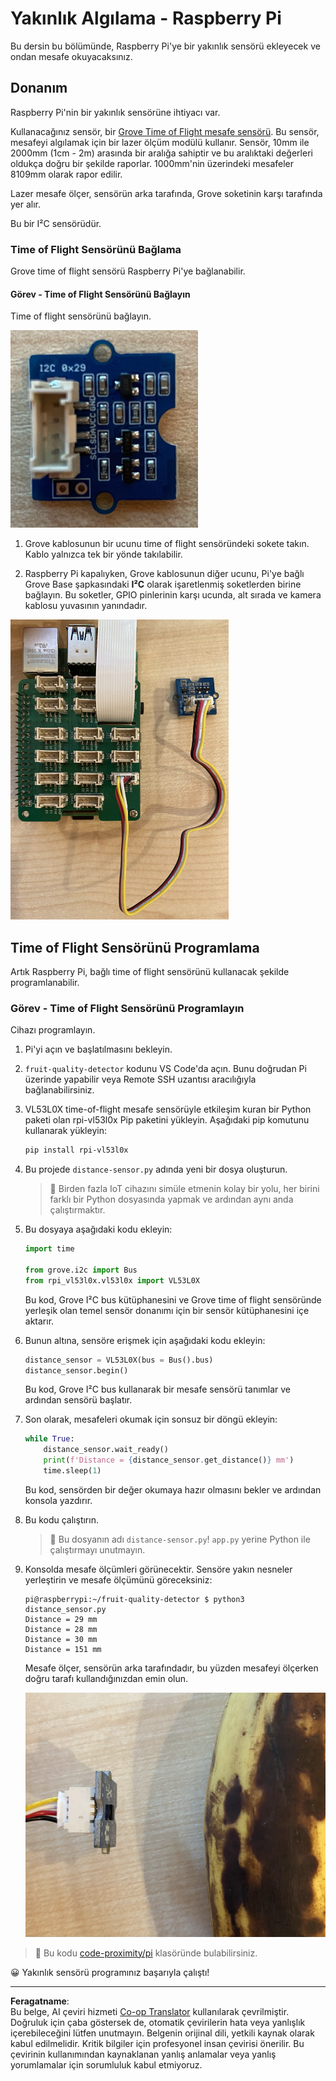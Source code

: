 <!--
CO_OP_TRANSLATOR_METADATA:
{
  "original_hash": "6145a1d791731c8a9d0afd0a1bae5108",
  "translation_date": "2025-08-28T02:40:49+00:00",
  "source_file": "4-manufacturing/lessons/4-trigger-fruit-detector/pi-proximity.md",
  "language_code": "tr"
}
-->
# Yakınlık Algılama - Raspberry Pi

Bu dersin bu bölümünde, Raspberry Pi'ye bir yakınlık sensörü ekleyecek ve ondan mesafe okuyacaksınız.

## Donanım

Raspberry Pi'nin bir yakınlık sensörüne ihtiyacı var.

Kullanacağınız sensör, bir [Grove Time of Flight mesafe sensörü](https://www.seeedstudio.com/Grove-Time-of-Flight-Distance-Sensor-VL53L0X.html). Bu sensör, mesafeyi algılamak için bir lazer ölçüm modülü kullanır. Sensör, 10mm ile 2000mm (1cm - 2m) arasında bir aralığa sahiptir ve bu aralıktaki değerleri oldukça doğru bir şekilde raporlar. 1000mm'nin üzerindeki mesafeler 8109mm olarak rapor edilir.

Lazer mesafe ölçer, sensörün arka tarafında, Grove soketinin karşı tarafında yer alır.

Bu bir I²C sensörüdür.

### Time of Flight Sensörünü Bağlama

Grove time of flight sensörü Raspberry Pi'ye bağlanabilir.

#### Görev - Time of Flight Sensörünü Bağlayın

Time of flight sensörünü bağlayın.

![Bir Grove time of flight sensörü](../../../../../translated_images/grove-time-of-flight-sensor.d82ff2165bfded9f485de54d8d07195a6270a602696825fca19f629ddfe94e86.tr.png)

1. Grove kablosunun bir ucunu time of flight sensöründeki sokete takın. Kablo yalnızca tek bir yönde takılabilir.

1. Raspberry Pi kapalıyken, Grove kablosunun diğer ucunu, Pi'ye bağlı Grove Base şapkasındaki **I²C** olarak işaretlenmiş soketlerden birine bağlayın. Bu soketler, GPIO pinlerinin karşı ucunda, alt sırada ve kamera kablosu yuvasının yanındadır.

![Grove time of flight sensörünün I²C soketine bağlı hali](../../../../../translated_images/pi-time-of-flight-sensor.58c8dc04eb3bfb57a7c3019f031433ef4d798d4d7603d565afbf6f3802840dba.tr.png)

## Time of Flight Sensörünü Programlama

Artık Raspberry Pi, bağlı time of flight sensörünü kullanacak şekilde programlanabilir.

### Görev - Time of Flight Sensörünü Programlayın

Cihazı programlayın.

1. Pi'yi açın ve başlatılmasını bekleyin.

1. `fruit-quality-detector` kodunu VS Code'da açın. Bunu doğrudan Pi üzerinde yapabilir veya Remote SSH uzantısı aracılığıyla bağlanabilirsiniz.

1. VL53L0X time-of-flight mesafe sensörüyle etkileşim kuran bir Python paketi olan rpi-vl53l0x Pip paketini yükleyin. Aşağıdaki pip komutunu kullanarak yükleyin:

    ```sh
    pip install rpi-vl53l0x
    ```

1. Bu projede `distance-sensor.py` adında yeni bir dosya oluşturun.

    > 💁 Birden fazla IoT cihazını simüle etmenin kolay bir yolu, her birini farklı bir Python dosyasında yapmak ve ardından aynı anda çalıştırmaktır.

1. Bu dosyaya aşağıdaki kodu ekleyin:

    ```python
    import time
    
    from grove.i2c import Bus
    from rpi_vl53l0x.vl53l0x import VL53L0X
    ```

    Bu kod, Grove I²C bus kütüphanesini ve Grove time of flight sensöründe yerleşik olan temel sensör donanımı için bir sensör kütüphanesini içe aktarır.

1. Bunun altına, sensöre erişmek için aşağıdaki kodu ekleyin:

    ```python
    distance_sensor = VL53L0X(bus = Bus().bus)
    distance_sensor.begin()    
    ```

    Bu kod, Grove I²C bus kullanarak bir mesafe sensörü tanımlar ve ardından sensörü başlatır.

1. Son olarak, mesafeleri okumak için sonsuz bir döngü ekleyin:

    ```python
    while True:
        distance_sensor.wait_ready()
        print(f'Distance = {distance_sensor.get_distance()} mm')
        time.sleep(1)
    ```

    Bu kod, sensörden bir değer okumaya hazır olmasını bekler ve ardından konsola yazdırır.

1. Bu kodu çalıştırın.

    > 💁 Bu dosyanın adı `distance-sensor.py`! `app.py` yerine Python ile çalıştırmayı unutmayın.

1. Konsolda mesafe ölçümleri görünecektir. Sensöre yakın nesneler yerleştirin ve mesafe ölçümünü göreceksiniz:

    ```output
    pi@raspberrypi:~/fruit-quality-detector $ python3 distance_sensor.py 
    Distance = 29 mm
    Distance = 28 mm
    Distance = 30 mm
    Distance = 151 mm
    ```

    Mesafe ölçer, sensörün arka tarafındadır, bu yüzden mesafeyi ölçerken doğru tarafı kullandığınızdan emin olun.

    ![Time of flight sensörünün arka tarafındaki mesafe ölçer bir muza doğrultulmuş](../../../../../translated_images/time-of-flight-banana.079921ad8b1496e4525dc26b4cdc71a076407aba3e72ba113ba2e38febae92c5.tr.png)

> 💁 Bu kodu [code-proximity/pi](../../../../../4-manufacturing/lessons/4-trigger-fruit-detector/code-proximity/pi) klasöründe bulabilirsiniz.

😀 Yakınlık sensörü programınız başarıyla çalıştı!

---

**Feragatname**:  
Bu belge, AI çeviri hizmeti [Co-op Translator](https://github.com/Azure/co-op-translator) kullanılarak çevrilmiştir. Doğruluk için çaba göstersek de, otomatik çevirilerin hata veya yanlışlık içerebileceğini lütfen unutmayın. Belgenin orijinal dili, yetkili kaynak olarak kabul edilmelidir. Kritik bilgiler için profesyonel insan çevirisi önerilir. Bu çevirinin kullanımından kaynaklanan yanlış anlamalar veya yanlış yorumlamalar için sorumluluk kabul etmiyoruz.